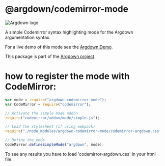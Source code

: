 # @argdown/codemirror-mode

![Argdown logo](https://raw.githubusercontent.com/christianvoigt/argdown/HEAD/argdown-arrow.png "Argdown logo")

A simple Codemirror syntax highlighting mode for the Argdown argumentation syntax.

For a live demo of this mode see the [Argdown Demo](https://argdown.org/sandbox).

This package is part of the [Argdown project](https://argdown.org).

# how to register the mode with CodeMirror:

```javascript
var mode = require("argdown-codemirror-mode");
var CodeMirror = require("codemirror");

// Activate the simple mode addon
require("codemirror/addon/mode/simple.js");

// Load the stylesheet (if using webpack)
require("./node_modules/argdown-codemirror-mode/codemirror-argdown.css");

// Define the mode
CodeMirror.defineSimpleMode("argdown", mode);
```

To see any results you have to load 'codemirror-argdown.css' in your html file.
